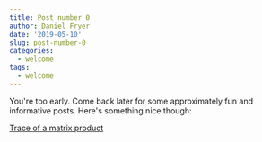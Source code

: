 ```yaml
---
title: Post number 0
author: Daniel Fryer
date: '2019-05-10'
slug: post-number-0
categories:
  - welcome
tags:
  - welcome
---
```


You're too early. Come back later for some approximately fun and informative posts. Here's something nice though:


[Trace of a matrix product](https://i.postimg.cc/tR1RTw21/2019-05-11.png)

